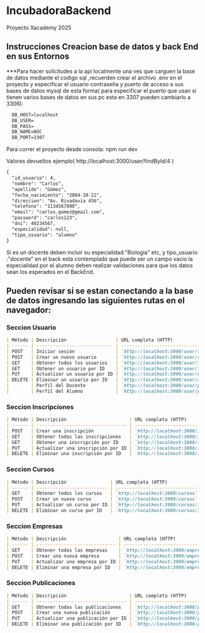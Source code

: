 # IncubadoraBackend
Proyecto Xacademy 2025

## Instrucciones Creacion base de datos y back End en sus Entornos

***Para hacer  solicitudes a la api localmente una ves que carguen la base de datos mediante el codigo sql  ,recuerden crear el archivo .env en el proyecto y especificar el usuario contraseña y puerto de acceso a sus bases de datos mysql de esta forma( para especificar el puerto que usan si tienen varios bases de datos  en sus pc  esta en 3307  pueden cambiarlo a 3306):
  
```markdown
  DB_HOST=localhost
  DB_USER=
  DB_PASS=
  DB_NAME=NOC
  DB_PORT=3307

```
Para correr el proyecto desde consola:  npm run dev

Valores devueltos ejemplo( http://localhost:3000/user/findById/4 )

```markdown
{
  "id_usuario": 4,
  "nombre": "Carlos",
  "apellido": "Gómez",
  "fecha_nacimiento": "2004-10-22",
  "direccion": "Av. Rivadavia 456",
  "telefono": "1134567890",
  "email": "carlos.gomez@gmail.com",
  "password": "carlos123",
  "dni": 40234567,
  "especialidad": null,
  "tipo_usuario": "alumno"
}
```

Si es un docente deben incluir su especialidad:"Biologia" etc, y tipo_usuario :"docente" en el back esta contemplado que puede ser un campo vacio la especialidad por el alumno deben realizar validaciones para que los datos sean los esperados en el BackEnd.

##  Pueden revisar si se estan conectando a la base de datos  ingresando las siguientes rutas en el navegador: 

### Seccion Usuario

```Markdown 
| Método | Descripción                  | URL completa (HTTP)                          ejemplo              |
| ------ | ---------------------------- | ----------------------------------------------------------------- |
| POST   | Iniciar sesión               | `http://localhost:3000/user/login`                               |
| POST   | Crear un nuevo usuario       | `http://localhost:3000/user/create`                              |
| GET    | Obtener todos los usuarios   | `http://localhost:3000/user/find`                                |
| GET    | Obtener un usuario por ID    | `http://localhost:3000/user/findById/123` *( con ID 123)* |
| PUT    | Actualizar un usuario por ID | `http://localhost:3000/user/update/123` *( con ID 123)*   |
| DELETE | Eliminar un usuario por ID   | `http://localhost:3000/user/delete/123` *( con ID 123)*   |
|        | Perfil del Docente           | `http://localhost:3000/user/perfildocente`                |
|        | Perfil del Alumno            | `http://localhost:3000/user/perfilalumno`                 |

```
### Seccion Inscripciones
```Markdown
| Método | Descripción                       | URL completa (HTTP)                                   |
| ------ | --------------------------------- | ----------------------------------------------------- |
| POST   | Crear una inscripción             | `http://localhost:3000/inscripciones`                 |
| GET    | Obtener todas las inscripciones   | `http://localhost:3000/inscripciones`                 |
| GET    | Obtener una inscripción por ID    | `http://localhost:3000/inscripciones/123` *(ejemplo)* |
| PUT    | Actualizar una inscripción por ID | `http://localhost:3000/inscripciones/123` *(ejemplo)* |
| DELETE | Eliminar una inscripción por ID   | `http://localhost:3000/inscripciones/123` *(ejemplo)* |

```
### Seccion Cursos
```Markdown
| Método | Descripción                | URL completa (HTTP)                            |
| ------ | -------------------------- | ---------------------------------------------- |
| GET    | Obtener todos los cursos   | `http://localhost:3000/cursos`                 |
| POST   | Crear un nuevo curso       | `http://localhost:3000/cursos`                 |
| PUT    | Actualizar un curso por ID | `http://localhost:3000/cursos/123` *(ejemplo)* |
| DELETE | Eliminar un curso por ID   | `http://localhost:3000/cursos/123` *(ejemplo)* |

```
### Seccion Empresas
```Markdown
| Método | Descripción                   | URL completa (HTTP)                                         |
| ------ | ----------------------------- | ----------------------------------------------------------- |
| GET    | Obtener todas las empresas    | `http://localhost:3000/empresas`                            |
| POST   | Crear una nueva empresa       | `http://localhost:3000/empresas`                            |
| PUT    | Actualizar una empresa por ID | `http://localhost:3000/empresas/123` *(con ID 123)* |
| DELETE | Eliminar una empresa por ID   | `http://localhost:3000/empresas/123` *(con ID 123)* |

```
### Seccion Publicaciones
```Markdown
| Método | Descripción                       | URL completa (HTTP)                                              |
| ------ | --------------------------------- | ---------------------------------------------------------------- |
| GET    | Obtener todas las publicaciones   | `http://localhost:3000/publicaciones`                            |
| POST   | Crear una nueva publicación       | `http://localhost:3000/publicaciones`                            |
| PUT    | Actualizar una publicación por ID | `http://localhost:3000/publicaciones/123` *( con ID 123)* |
| DELETE | Eliminar una publicación por ID   | `http://localhost:3000/publicaciones/123` *( con ID 123)* |

```



